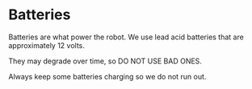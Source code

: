 # Batteries

Batteries are what power the robot. We use lead acid batteries that are approximately 12 volts.

They may degrade over time, so DO NOT USE BAD ONES.

Always keep some batteries charging so we do not run out. 